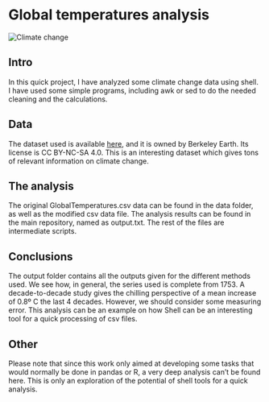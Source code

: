 # Global temperatures analysis

![Climate change](https://cdn.pixabay.com/photo/2020/01/27/10/24/pollution-4796858_1280.jpg)


## Intro

In this quick project, I have analyzed some climate change data using shell. I have used some simple programs, including awk or sed to do the needed cleaning and the calculations.

## Data

The dataset used is available [here](https://www.kaggle.com/berkeleyearth/climate-change-earth-surface-temperature-data), and it is owned by Berkeley Earth. Its license is CC BY-NC-SA 4.0. This is an interesting dataset which gives tons of relevant information on climate change. 

## The analysis

The original GlobalTemperatures.csv data can be found in the data folder, as well as the modified csv data file. The analysis results can be found in the main repository, named as output.txt. The rest of the files are intermediate scripts.

## Conclusions

The output folder contains all the outputs given for the different methods used. 
We see how, in general, the series used is complete from 1753. A decade-to-decade study gives the chilling perspective of a mean increase of 0.8º C the last 4 decades. However, we should consider some measuring error. 
This analysis can be an example on how Shell can be an interesting tool for a quick processing of csv files.

## Other

Please note that since this work only aimed at developing some tasks that would normally be done in pandas or R, a very deep analysis can’t be found here. This is only an exploration of the potential of shell tools for a quick analysis.
